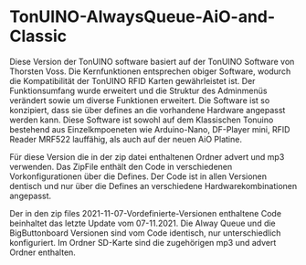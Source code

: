 # TonUINO-AlwaysQueue-AiO-and-Classic
Diese Version der TonUINO software basiert auf der TonUINO Software von Thorsten Voss.
Die Kernfunktionen entsprechen obiger Software, wodurch die Kompatibilität
der TonUINO RFID Karten gewährleistet ist.
Der Funktionsumfang wurde erweitert und die Struktur des Adminmenüs
verändert sowie um diverse Funktionen erweitert.
Die Software ist so konzipiert, dass sie über defines an die vorhandene Hardware
angepasst werden kann.
Diese Software ist sowohl auf dem Klassischen Tonuino bestehend aus Einzelkmpoeneten
wie Arduino-Nano, DF-Player mini, RFID Reader MRF522 lauffähig,
als auch auf der neuen AiO Platine.

Für diese Version die in der zip datei enthaltenen Ordner advert und mp3 verwenden.
Das ZipFile enthält den Code in verschiedenen Vorkonfigurationen über die Defines.
Der Code ist in allen Versionen dentisch und nur über die Defines an verschiedene 
Hardwarekombinationen angepasst.

Der in den zip files 2021-11-07-Vordefinierte-Versionen enthaltene Code beinhaltet das letzte Update vom 07-11.2021.
Die Alway Queue und die BigButtonboard Versionen sind vom Code identisch, nur unterschiedlich konfiguriert.
Im Ordner SD-Karte sind die zugehörigen mp3 und advert Ordner enthalten.
